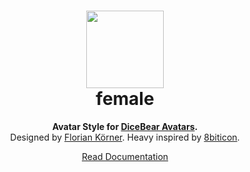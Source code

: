 <h1 align="center"><img src="https://dicebear.com/api/female/1.svg" width="124" /> <br />female</h1>
<p align="center">
  <strong>Avatar Style for <a href="https://dicebear.com/">DiceBear Avatars</a>.</strong><br />
  Designed by <a href="https://github.com/FlorianKoerner">Florian Körner</a>. Heavy inspired by <a href="https://github.com/matveyco/8biticon">8biticon</a>.
</p>

<p align="center">
  <a href="https://dicebear.com/styles/female">
    Read Documentation
  </a>
</p>
